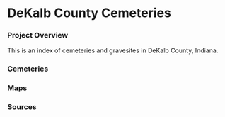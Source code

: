 # DeKalb County Cemeteries

### Project Overview

This is an index of cemeteries and gravesites in DeKalb County, Indiana.

### Cemeteries

### Maps

### Sources
